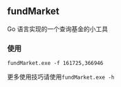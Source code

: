 ## fundMarket
Go 语言实现的一个查询基金的小工具

### 使用
```
fundMarket.exe -f 161725,366946
```

更多使用技巧请使用`fundMarket.exe -h`